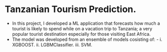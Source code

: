 # Tanzanian Tourism Prediction.

- In this project, I developed a ML application that forecasts how much a tourist is likely to spend while on a vacation trip to Tanzania; a very popular tourist destination especially for those visiting East Africa.
- The model was developed from an ensemble of models cosisting of: - 
i. XGBOOST.
ii. LGBMClassifier.
iii. SVM. 